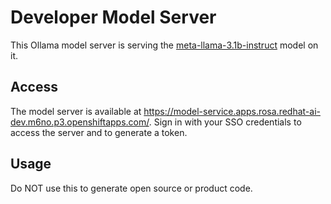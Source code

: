 # Developer Model Server

This Ollama model server is serving the [meta-llama-3.1b-instruct](https://huggingface.co/meta-llama/Meta-Llama-3.1-8B-Instruct) model on it.

## Access

The model server is available at https://model-service.apps.rosa.redhat-ai-dev.m6no.p3.openshiftapps.com/. Sign in with your SSO credentials to access the server and to generate a token.

## Usage

Do NOT use this to generate open source or product code.